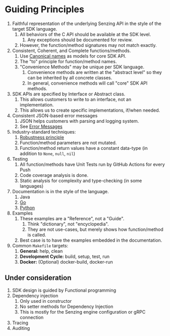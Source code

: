 # Guiding Principles

1. Faithful representation of the underlying Senzing API in the style of the target SDK language.
    1. All behaviors of the C API should be available at the SDK level.
        1. Any exceptions should be documented for review.
    1. However, the function/method signatures may not match exactly.
1. Consistent, Coherent, and Complete functions/methods.
    1. Use [Canonical names](canonical-names.md) as models for core SDK API.
    1. The "to" principle for function/method names.
    1. "Convenience Methods" may be unique per SDK language.
        1. Convenience methods are written at the "abstract level" so they can be inherited by all concrete classes.
        1. In general, convenience methods will call "core" SDK API methods.
1. SDK APIs are specified by Interface or Abstract class.
    1. This allows customers to write to an interface, not an implementation.
    1. This allows us to create specific implementations, if/when needed.
1. Consistent JSON-based error messages
    1. JSON helps customers with parsing and logging system.
    1. See [Error Messages](error-messages.md)
1. Industry-standard techniques:
    1. [Robustness principle](https://en.wikipedia.org/wiki/Robustness_principle)
    1. Function/method parameters are not mutated.
    1. Function/method return values have a constant data-type (in addition to `None`, `null`, `nil`)
1. Testing
    1. All function/methods have Unit Tests run by GitHub Actions for every Push
    1. Code coverage analysis is done.
    1. Static analysis for complexity and type-checking (in some languages)
1. Documentation is in the style of the language.
    1. Java
    1. [Go](https://pkg.go.dev/github.com/senzing/g2-sdk-go)
    1. [Python](https://senzing-garage.github.io/g2-sdk-python-next/)
1. Examples
    1. These examples are a "Reference", not a "Guide".
        1. Think "dictionary", not "encyclopedia".
        1. They are not use-cases, but merely shows how function/method is called.
    1. Best case is to have the examples embedded in the documentation.
1. Common `Makefile` targets:
    1. **General:** help, clean
    1. **Development Cycle:** build, setup, test, run
    1. **Docker:** (Optional) docker-build, docker-run

## Under consideration

1. SDK design is guided by Functional programming
1. Dependency injection
    1. Only used in constructor
    1. No setter methods for Dependency Injection
    1. This is mostly for the Senzing engine configuration or gRPC connection
1. Tracing
1. Auditing
